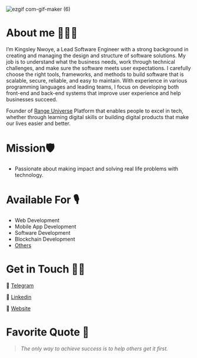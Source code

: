 
![ezgif com-gif-maker (6)](https://media.licdn.com/dms/image/v2/D4D16AQEIEu6xLX2wtQ/profile-displaybackgroundimage-shrink_350_1400/profile-displaybackgroundimage-shrink_350_1400/0/1724734367910?e=1730332800&v=beta&t=hrb0LwjNPB4Rvcg8eGjE_umCQf90abhbAyogDmTLO10)





# About me 👨🏾‍💻
I’m Kingsley Nwoye, a Lead Software Engineer with a strong background in creating and managing the design and structure of software solutions. My job is to understand what the business needs, work through technical challenges, and make sure the software meets user expectations. I carefully choose the right tools, frameworks, and methods to build software that is scalable, secure, reliable, and easy to maintain. With experience in various programming languages and leading teams, I focus on developing both front-end and back-end systems that improve user experience and help businesses succeed.

Founder of [Range Universe](https://www.rangeuniverse.org) Platform that enables people to excel in tech, whether through learning digital skills or building digital products that make our lives easier and better.

# Mission🛡
- Passionate about making impact and solving real life problems with technology. 

# Available For 🎙
- Web Development
- Mobile App Development
- Software Development
- Blockchain Development
- [Others](https://www.kingsleynwoye.com)

# Get in Touch 👍🏽
🔗 [Telegram](https://t.me/kingsleynwoye)

🔗 [Linkedin](https://www.linkedin.com/in/kingsleynwoye/)

🔗 [Website](https://www.kingsleynwoye.com)

# Favorite Quote 📖
> _The only way to achieve success is to help others get it first._
